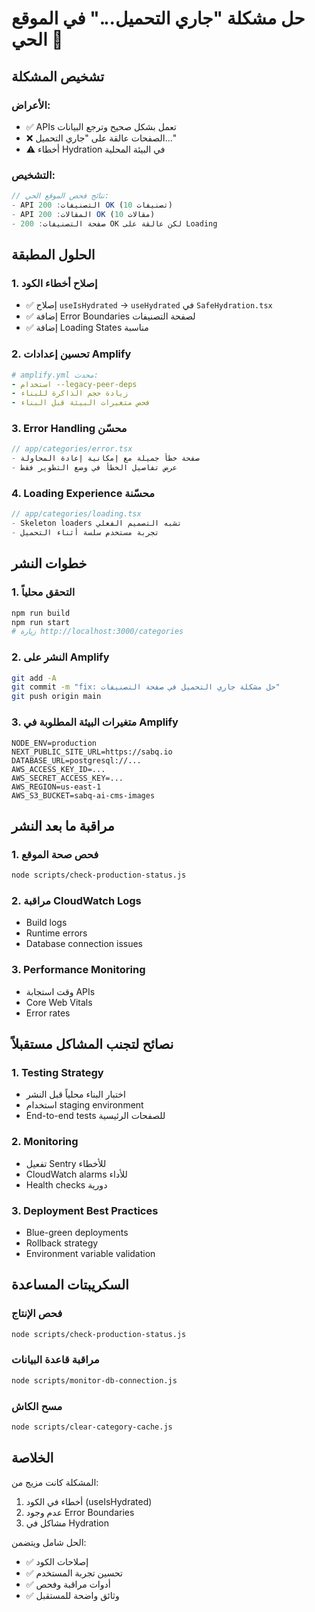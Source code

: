 # حل مشكلة "جاري التحميل..." في الموقع الحي 🚨

## تشخيص المشكلة

### الأعراض:
- ✅ APIs تعمل بشكل صحيح وترجع البيانات
- ❌ الصفحات عالقة على "جاري التحميل..."
- ⚠️ أخطاء Hydration في البيئة المحلية

### التشخيص:
```javascript
// نتائج فحص الموقع الحي:
- API التصنيفات: 200 OK (10 تصنيفات)
- API المقالات: 200 OK (10 مقالات)
- صفحة التصنيفات: 200 OK لكن عالقة على Loading
```

## الحلول المطبقة

### 1. إصلاح أخطاء الكود
- ✅ إصلاح `useIsHydrated` → `useHydrated` في `SafeHydration.tsx`
- ✅ إضافة Error Boundaries لصفحة التصنيفات
- ✅ إضافة Loading States مناسبة

### 2. تحسين إعدادات Amplify
```yaml
# amplify.yml محدث:
- استخدام --legacy-peer-deps
- زيادة حجم الذاكرة للبناء
- فحص متغيرات البيئة قبل البناء
```

### 3. Error Handling محسّن
```typescript
// app/categories/error.tsx
- صفحة خطأ جميلة مع إمكانية إعادة المحاولة
- عرض تفاصيل الخطأ في وضع التطوير فقط
```

### 4. Loading Experience محسّنة
```typescript
// app/categories/loading.tsx
- Skeleton loaders تشبه التصميم الفعلي
- تجربة مستخدم سلسة أثناء التحميل
```

## خطوات النشر

### 1. التحقق محلياً
```bash
npm run build
npm run start
# زيارة http://localhost:3000/categories
```

### 2. النشر على Amplify
```bash
git add -A
git commit -m "fix: حل مشكلة جاري التحميل في صفحة التصنيفات"
git push origin main
```

### 3. متغيرات البيئة المطلوبة في Amplify
```env
NODE_ENV=production
NEXT_PUBLIC_SITE_URL=https://sabq.io
DATABASE_URL=postgresql://...
AWS_ACCESS_KEY_ID=...
AWS_SECRET_ACCESS_KEY=...
AWS_REGION=us-east-1
AWS_S3_BUCKET=sabq-ai-cms-images
```

## مراقبة ما بعد النشر

### 1. فحص صحة الموقع
```bash
node scripts/check-production-status.js
```

### 2. مراقبة CloudWatch Logs
- Build logs
- Runtime errors
- Database connection issues

### 3. Performance Monitoring
- وقت استجابة APIs
- Core Web Vitals
- Error rates

## نصائح لتجنب المشاكل مستقبلاً

### 1. Testing Strategy
- اختبار البناء محلياً قبل النشر
- استخدام staging environment
- End-to-end tests للصفحات الرئيسية

### 2. Monitoring
- تفعيل Sentry للأخطاء
- CloudWatch alarms للأداء
- Health checks دورية

### 3. Deployment Best Practices
- Blue-green deployments
- Rollback strategy
- Environment variable validation

## السكريبتات المساعدة

### فحص الإنتاج
```bash
node scripts/check-production-status.js
```

### مراقبة قاعدة البيانات
```bash
node scripts/monitor-db-connection.js
```

### مسح الكاش
```bash
node scripts/clear-category-cache.js
```

## الخلاصة

المشكلة كانت مزيج من:
1. أخطاء في الكود (useIsHydrated)
2. عدم وجود Error Boundaries
3. مشاكل في Hydration

الحل شامل ويتضمن:
- ✅ إصلاحات الكود
- ✅ تحسين تجربة المستخدم
- ✅ أدوات مراقبة وفحص
- ✅ وثائق واضحة للمستقبل 
